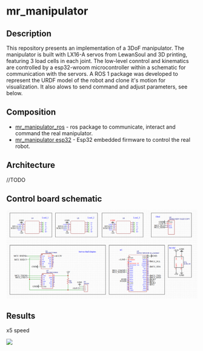 # mr_manipulator

## Description
This repository presents an implementation of a 3DoF manipulator.
The manipulator is built with LX16-A servos from LewanSoul and 3D printing, featuring 3 load cells in each joint.
The low-level conntrol and kinematics are controlled by a esp32-wroom microcontroller within a schematic for communication with the servors.
A ROS 1 package was developed to represent the URDF model of the robot and clone it's motion for visualization. It also alows to send command and adjust parameters, see below.

## Composition
- [mr_manipulator_ros](https://github.com/jakkkobo/mr_manipulator_ros.git) - ros package to communicate, interact and command the real manipulator.
- [mr_manipulator esp32](https://github.com/jakkkobo/rm_manipulator_esp32.git) - Esp32 embedded firmware to control the real robot.

## Architecture

//TODO

## Control board schematic

![](https://github.com/jakkkobo/mr_manipulator/blob/master/images/circuit_schematic.png)

## Results
x5 speed

![](https://github.com/jakkkobo/mr_manipulator/blob/master/images/all_features.gif)

